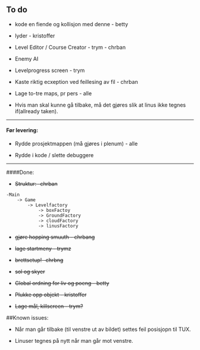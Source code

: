 
## To do



* kode en fiende og kollisjon med denne - betty

* lyder - kristoffer 

* Level Editor / Course Creator - trym - chrban

* Enemy AI

* Levelprogress screen - trym

* Kaste riktig ecxeption ved feillesing av fil - chrban

* Lage to-tre maps, pr pers - alle

* Hvis man skal kunne gå tilbake, må det gjøres slik at linus ikke tegnes if(allready taken).
________________________________________________
#### Før levering:

* Rydde prosjektmappen (må gjøres i plenum) - alle

* Rydde i kode / slette debuggere
________________________________________________
####Done:
* ~~Struktur: -chrban~~
```
-Main
	-> Game
		-> Levelfactory
			-> boxFactoy
			-> GroundFactory
			-> cloudFactory
			-> linusFactory
```
* ~~gjøre hopping smuuth - chrbang~~

* ~~lage startmeny - trymz~~

* ~~brettsetup! -chrbng~~

* ~~sol og skyer~~

* ~~Global ordning for liv og poeng - betty~~

* ~~Plukke opp objekt - kristoffer~~

* ~~Lage mål, killscreen - trym?~~




 ##Known issues:

 * Når man går tilbake (til venstre ut av bildet) settes feil posisjopn til TUX.

 * Linuser tegnes på nytt når man går mot venstre.

 
